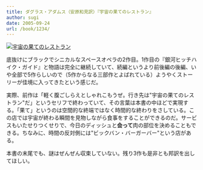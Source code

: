 ```yaml
---
title: ダグラス・アダムス（安原和見訳）『宇宙の果てのレストラン』
author: sugi
date: 2005-09-24
url: /book/1234/
---
```

<a href="http://www.amazon.co.jp/exec/obidos/ASIN/4309462561/chezsugi-22/ref=nosim/" name="amazletlink" target="_blank"><img src="http://i0.wp.com/ec2.images-amazon.com/images/I/51ZP966MHVL.SL160.jpg?w=660" alt="宇宙の果てのレストラン" class="alignleft" data-recalc-dims="1" /></a>

底抜けにブラックでシニカルなスペースオペラの2作目。1作目の『銀河ヒッチハイク・ガイド』と物語は完全に継続していて、続編というより前後編の後編、いや全部で5作らしいので（5作からなる三部作とよばれている）ようやくストーリーが佳境に入ってきたという感じだ。

実際、前作は「軽く腹ごしらえとしゃれこもうぜ。行き先は"宇宙の果てのレストラン"だ」というセリフで終わっていて、その言葉は本書の中ほどで実現する。「果て」というのは空間的な終端ではなく時間的な終わりをさしている。この店では宇宙が終わる瞬間を見物しながら食事をすることができるのだ。サービスもいたせりつくせりで、今日のディッシュと**会って**肉の部位を決めることもできる。ちなみに、時間の反対側には"ビックバン・バーガーバー"という店がある。

本書の末尾でも、謎はぜんぜん収束していない。残り3作も是非とも邦訳を出してほしい。

